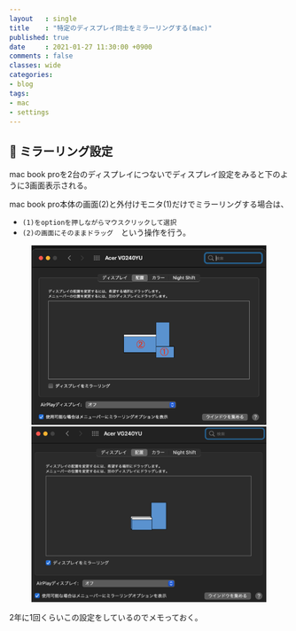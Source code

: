 ```yaml
---
layout   : single
title    : "特定のディスプレイ同士をミラーリングする(mac)"
published: true
date     : 2021-01-27 11:30:00 +0900
comments : false
classes: wide
categories:
- blog
tags:
- mac
- settings
---
```



## :goat: ミラーリング設定

mac book proを2台のディスプレイにつないでディスプレイ設定をみると下のように3画面表示される。

mac book pro本体の画面(2)と外付けモニタ(1)だけでミラーリングする場合は、

* `(1)をoptionを押しながらマウスクリックして選択` 
* `(2)の画面にそのままドラッグ`　という操作を行う。

<figure class="half">
  <img src="/assets/images/2021-01-27/s1.png">
  <img src="/assets/images/2021-01-27/s2.png">
</figure>


2年に1回くらいこの設定をしているのでメモっておく。